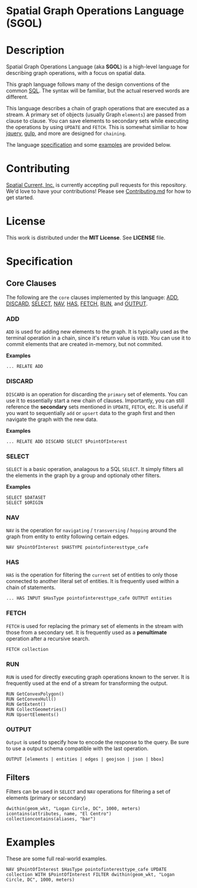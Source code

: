 # Spatial Graph Operations Language (SGOL)

# Description

Spatial Graph Operations Language (aka **SGOL**) is a high-level language for describing graph operations, with a focus on spatial data.

This graph language follows many of the design conventions of the common [SQL](https://en.wikipedia.org/wiki/SQL).  The syntax will be familiar, but the actual reserved words are different.

This language describes a chain of graph operations that are executed as a stream.  A primary set of objects (usually Graph `elements`) are passed from clause to clause.  You can save elements to secondary sets while executing the operations by using `UPDATE` and `FETCH`.  This is somewhat similiar to how [jquery](https://jquery.com/), [gulp](http://gulpjs.com/), and more are designed for `chaining`.

The language [specification](#specification) and some [examples](#examples) are provided below.

# Contributing

[Spatial Current, Inc.](https://spatialcurrent.io) is currently accepting pull requests for this repository.  We'd love to have your contributions!  Please see [Contributing.md](https://github.com/spatialcurrent/sgol/blob/master/CONTRIBUTING.md) for how to get started.

# License 

This work is distributed under the **MIT License**.  See **LICENSE** file.

# Specification

## Core Clauses

The following are the `core` clauses implemented by this language: [ADD](#add), [DISCARD](#discard), [SELECT](#select), [NAV](#nav), [HAS](#has), [FETCH](#fetch), [RUN](#run), and [OUTPUT](#output).

### ADD

`ADD` is used for adding new elements to the graph.  It is typically used as the terminal operation in a chain, since it's return value is `VOID`.  You can use it to commit elements that are created in-memory, but not commited.

**Examples**

```
... RELATE ADD
```

### DISCARD

`DISCARD` is an operation for discarding the `primary` set of elements.  You can use it to essentially start a new chain of clauses.  Importantly, you can still reference the **secondary** sets mentioned in `UPDATE`, `FETCH`, etc.  It is useful if you want to sequentially `add` or `upsert` data to the graph first and then navigate the graph with the new data.

**Examples**

```
... RELATE ADD DISCARD SELECT $PointOfInterest
```

### SELECT

`SELECT` is a basic operation, analagous to a SQL `SELECT`.  It simply filters all the elements in the graph by a group and optionaly other filters.

**Examples**
 
 ```
 SELECT $DATASET
 SELECT $ORIGIN
 ```

### NAV

`NAV` is the operation for `navigating` / `transversing` / `hopping` around the graph from entity to entity following certain edges.

```
NAV $PointOfInterest $HASTYPE pointofinteresttype_cafe
```

### HAS

`HAS` is the operation for filtering the `current` set of entities to only those connected to another literal set of entities.  It is frequently used within a chain of statements.

```
... HAS INPUT $HasType pointofinteresttype_cafe OUTPUT entities
```

### FETCH

`FETCH` is used for replacing the primary set of elements in the stream with those from a secondary set.  It is frequently used as a **penultimate** operation after a recursive search.

```
FETCH collection
```

### RUN

`RUN` is used for directly executing graph operations known to the server.  It is frequently used at the end of a stream for transforming the output.

```
RUN GetConvexPolygon()
RUN GetConvexHull()
RUN GetExtent()
RUN CollectGeometries()
RUN UpsertElements()
```

### OUTPUT

`Output` is used to specify how to encode the response to the query.  Be sure to use a output schema compatible with the last operation.

```
OUTPUT [elements | entities | edges | geojson | json | bbox]
```

## Filters

Filters can be used in `SELECT` and `NAV` operations for filtering a set of elements (primary or secondary)

```
dwithin(geom_wkt, "Logan Circle, DC", 1000, meters)
icontains(attributes, name, "El Centro")
collectioncontains(aliases, "bar")
```

# Examples

These are some full real-world examples.

```
NAV $PointOfInterest $HasType pointofinteresttype_cafe UPDATE collection WITH $PointOfInterest FILTER dwithin(geom_wkt, "Logan Circle, DC", 1000, meters)
```
